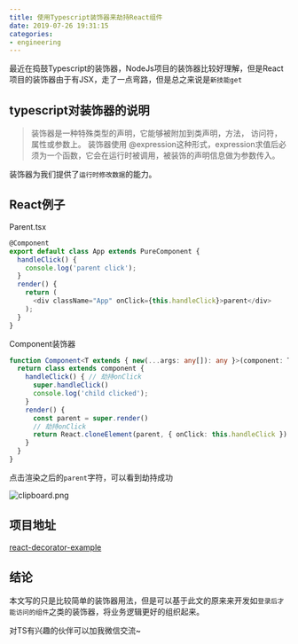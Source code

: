 ```yaml
---
title: 使用Typescript装饰器来劫持React组件
date: 2019-07-26 19:31:15
categories:
- engineering
---
```

最近在捣鼓Typescript的装饰器，NodeJs项目的装饰器比较好理解，但是React项目的装饰器由于有JSX，走了一点弯路，但是总之来说是`新技能get`

## typescript对装饰器的说明

> 装饰器是一种特殊类型的声明，它能够被附加到类声明，方法， 访问符，属性或参数上。 装饰器使用 @expression这种形式，expression求值后必须为一个函数，它会在运行时被调用，被装饰的声明信息做为参数传入。

装饰器为我们提供了`运行时修改数据`的能力。

## React例子

Parent.tsx

```typescript
@Component
export default class App extends PureComponent {
  handleClick() {
    console.log('parent click');
  }
  render() {
    return (
      <div className="App" onClick={this.handleClick}>parent</div>
    );
  }
}
```

Component装饰器

```typescript
function Component<T extends { new(...args: any[]): any }>(component: T) { // 泛型限定
  return class extends component {
    handleClick() { // 劫持onClick
      super.handleClick()
      console.log('child clicked');
    }
    render() {
      const parent = super.render()
      // 劫持onClick
      return React.cloneElement(parent, { onClick: this.handleClick })
    }
  }
}
```
点击渲染之后的`parent`字符，可以看到劫持成功

![clipboard.png](https://user-gold-cdn.xitu.io/2019/7/26/16c2e0b64f0d48a7?imageView2/0/w/1280/h/960/format/webp/ignore-error/1)

## 项目地址
[react-decorator-example](https://github.com/xialeistudio/react-decorator-example)
## 结论

本文写的只是比较简单的装饰器用法，但是可以基于此文的原来来开发如`登录后才能访问的组件`之类的装饰器，将业务逻辑更好的组织起来。

对TS有兴趣的伙伴可以加我微信交流~

